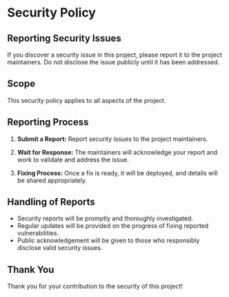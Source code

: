 # Security Policy

## Reporting Security Issues

If you discover a security issue in this project, please report it to the project maintainers. Do not disclose the issue publicly until it has been addressed.

## Scope

This security policy applies to all aspects of the project.

## Reporting Process

1. **Submit a Report:** Report security issues to the project maintainers.

2. **Wait for Response:** The maintainers will acknowledge your report and work to validate and address the issue.

3. **Fixing Process:** Once a fix is ready, it will be deployed, and details will be shared appropriately.

## Handling of Reports

- Security reports will be promptly and thoroughly investigated.
- Regular updates will be provided on the progress of fixing reported vulnerabilities.
- Public acknowledgement will be given to those who responsibly disclose valid security issues.

## Thank You

Thank you for your contribution to the security of this project!

